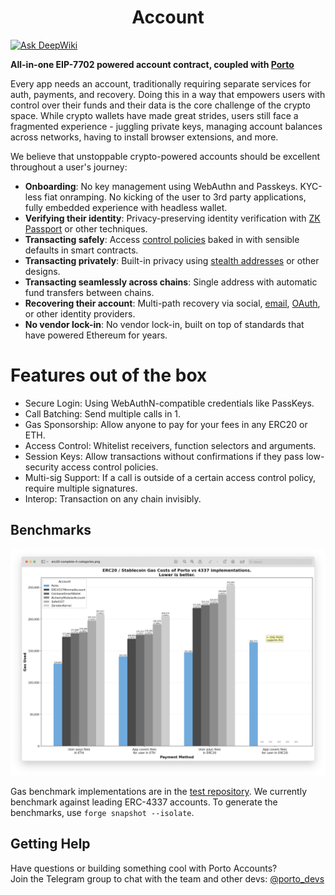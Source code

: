 # <h1 align="center"> Account </h1>

[![Ask DeepWiki](https://deepwiki.com/badge.svg)](https://deepwiki.com/ithacaxyz/account)

**All-in-one EIP-7702 powered account contract, coupled with [Porto](https://github.com/ithacaxyz/porto)**

Every app needs an account, traditionally requiring separate services for auth, payments, and recovery. Doing this in a way that empowers users with control over their funds and their data is the core challenge of the crypto space. While crypto wallets have made great strides, users still face a fragmented experience - juggling private keys, managing account balances across networks,
having to install browser extensions, and more.

We believe that unstoppable crypto-powered accounts should be excellent throughout a user's journey:

- **Onboarding**: No key management using WebAuthn and Passkeys. KYC-less fiat onramping. No kicking of the user to 3rd party applications, fully embedded experience with headless wallet.
- **Verifying their identity**: Privacy-preserving identity verification with [ZK Passport](https://www.openpassport.app/) or other techniques.
- **Transacting safely**: Access [control policies](src/GuardedExecutor.sol) baked in with sensible defaults in smart contracts.
- **Transacting privately**: Built-in privacy using [stealth addresses](https://vitalik.eth.limo/general/2023/01/20/stealth.html) or other designs.
- **Transacting seamlessly across chains**: Single address with automatic fund transfers between chains.
- **Recovering their account**: Multi-path recovery via social, [email](https://github.com/zkemail), [OAuth](https://github.com/olehmisar/zklogin/pull/2), or other identity providers.
- **No vendor lock-in**: No vendor lock-in, built on top of standards that have powered Ethereum for years.

# Features out of the box

- Secure Login: Using WebAuthN-compatible credentials like PassKeys.
- Call Batching: Send multiple calls in 1.
- Gas Sponsorship: Allow anyone to pay for your fees in any ERC20 or ETH.
- Access Control: Whitelist receivers, function selectors and arguments.
- Session Keys: Allow transactions without confirmations if they pass low-security access control policies.
- Multi-sig Support: If a call is outside of a certain access control policy, require multiple signatures.
- Interop: Transaction on any chain invisibly. 

## Benchmarks

![Benchmarks](docs/benchmarks.jpeg)

Gas benchmark implementations are in the [test repository](test/Benchmark.t.sol). We currently benchmark against leading ERC-4337 accounts. To generate the benchmarks, use `forge snapshot --isolate`. 

## Getting Help

Have questions or building something cool with Porto Accounts?  
Join the Telegram group to chat with the team and other devs: [@porto_devs](https://t.me/porto_devs)
